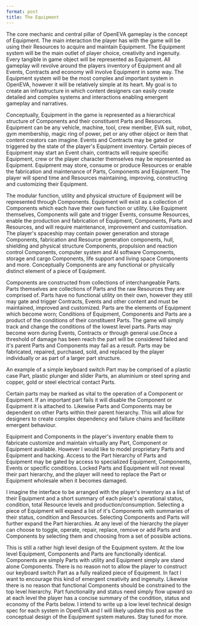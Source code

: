 ```yaml
---
format: post
title: The Equipment
---
```

The core mechanic and central pillar of OpenEVA gameplay is the concept of Equipment. The main interaction the player has with the game will be using their Resources to acquire and maintain Equipment. The Equipment system will be the main outlet of player choice, creativity and ingenuity. Every tangible in game object will be represented as Equipment. All gameplay will revolve around the players inventory of Equipment and all Events, Contracts and economy will involve Equipment in some way. The Equipment system will be the most complex and important system in OpenEVA, however it will be relatively simple at its heart. My goal is to create an infrastructure in which content designers can easily create detailed and complex systems and interactions enabling emergent gameplay and narratives.

Conceptually, Equipment in the game is represented as a hierarchical structure of Components and their constituent Parts and Resources. Equipment can be any vehicle, machine, tool, crew member, EVA suit, robot, gym membership, magic ring of power, pet or any other object or item that content creators can imagine. Events and Contracts may be gated or triggered by the state of the player's Equipment inventory. Certain pieces of Equipment may start an Event chain, contracts will require specific Equipment, crew or the player character themselves may be represented as Equipment. Equipment may store, consume or produce Resources or enable the fabrication and maintenance of Parts, Components and Equipment. The player will spend time and Resources maintaining, improving, constructing and customizing their Equipment.

The modular function, utility and physical structure of Equipment will be represented through Components. Equipment will exist as a collection of Components which each have their own function or utility. Like Equipment themselves, Components will gate and trigger Events, consume Resources, enable the production and fabrication of Equipment, Components, Parts and Resources, and will require maintenance, improvement and customisation. The player's spaceship may contain power generation and storage Components, fabrication and Resource generation components, hull, shielding and physical structure Components, propulsion and reaction control Components, computer system and AI software Components, storage and cargo Components, life support and living space Components and more. Conceptually Components are any functional or physically distinct element of a piece of Equipment. 

Components are constructed from collections of interchangeable Parts. Parts themselves are collections of Parts and the raw Resources they are comprised of. Parts have no functional utility on their own, however they still may gate and trigger Contracts, Events and other content and must be maintained, improved and customized. Parts are the elements of Equipment which become worn; Conditions of Equipment, Components and Parts are a product of the conditions of their constituent Parts. The game will simply track and change the conditions of the lowest level parts. Parts may become worn during Events, Contracts or through general use.Once a threshold of damage has been reach the part will be considered failed and it's parent Parts and Components may fail as a result. Parts may be fabricated, repaired, purchased, sold, and replaced by the player individually or as part of a larger part structure.

An example of a simple keyboard switch Part may be comprised of a plastic case Part, plastic plunger and slider Parts, an aluminium or steel spring and copper, gold or steel electrical contact Parts.

Certain parts may be marked as vital to the operation of a Component or Equipment. If an important part fails it will disable the Component or Equipment it is attached to. Likewise Parts and Components may be dependent on other Parts within their parent hierarchy. This will allow for designers to create complex dependency and failure chains and facilitate emergent behaviour. 

Equipment and Components in the player's inventory enable them to fabricate customize and maintain virtually any Part, Component or Equipment available. However I would like to model proprietary Parts and Equipment and hacking. Access to the Part hierarchy of Parts and Equipment may be gated by access to specialized Equipment, Components, Events or specific conditions. Locked Parts and Equipment will not reveal their part hierarchy, and the player will need to replace the Part or Equipment wholesale when it becomes damaged.

I imagine the interface to be arranged with the player's inventory as a list of their Equipment and a short summary of each piece's operational status, condition, total Resource levels and production/consumption. Selecting a piece of Equipment will expand a list of it's Components with summaries of their status, condition and Resources. Selecting Components and Parts will further expand the Part hierarchies. At any level of the hierarchy the player can choose to toggle, operate, repair, replace, remove or add Parts and Components by selecting them and choosing from a set of possible actions. 

This is still a rather high level design of the Equipment system. At the low level Equipment, Components and Parts are functionally identical. Components are simply Parts with utility and Equipment simply are stand alone Components. There is no reason not to allow the player to construct our keyboard switch Part as a fully realized piece of Equipment. In fact I want to encourage this kind of emergent creativity and ingenuity. Likewise there is no reason that functional Components should be constrained to the top level hierarchy. Part functionality and status need simply flow upward so at each level the player has a concise summary of the condition, status and economy of the Parts below. I intend to write up a low level technical design spec for each system in OpenEVA and I will likely update this post as the conceptual design of the Equipment system matures. Stay tuned for more.
